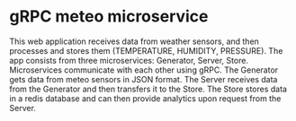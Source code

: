 # gRPC meteo microservice

This web application receives data from weather sensors, and then processes and stores them (TEMPERATURE, HUMIDITY, PRESSURE).
The app consists from three microservices: Generator, Server, Store.
Microservices communicate with each other using gRPC.
The Generator gets data from meteo sensors in JSON format.
The Server receives data from the Generator and then transfers it to the Store.
The Store stores data in a redis database and can then provide analytics upon request from the Server.
